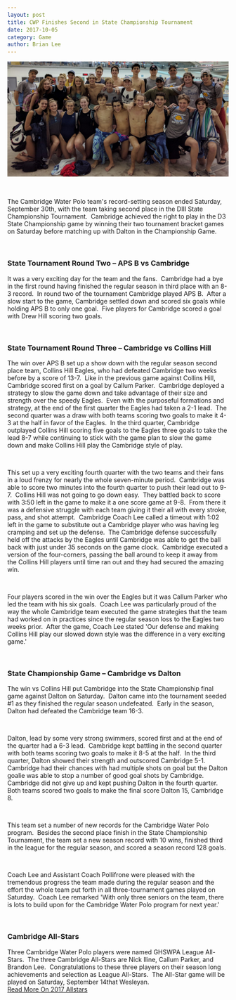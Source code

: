 ```yaml
---
layout: post
title: CWP Finishes Second in State Championship Tournament
date: 2017-10-05
category: Game
author: Brian Lee
---
```


![2017 Team Photo](/assets/images/slider/slider-1.jpg)

<br>

The Cambridge Water Polo team's record-setting season ended Saturday, September 30th, with the team taking second place in the DIII State Championship Tournament.  Cambridge achieved the right to play in the D3 State Championship game by winning their two tournament bracket games on Saturday before matching up with Dalton in the Championship Game.

<br>

### State Tournament Round Two – APS B vs Cambridge
It was a very exciting day for the team and the fans.  Cambridge had a bye in the first round having finished the regular season in third place with an 8-3 record.  In round two of the tournament Cambridge played APS B.  After a slow start to the game, Cambridge settled down and scored six goals while holding APS B to only one goal.  Five players for Cambridge scored a goal with Drew Hill scoring two goals.

<br>

### State Tournament Round Three – Cambridge vs Collins Hill
The win over APS B set up a show down with the regular season second place team, Collins Hill Eagles, who had defeated Cambridge two weeks before by a score of 13-7.  Like in the previous game against Collins Hill, Cambridge scored first on a goal by Callum Parker.  Cambridge deployed a strategy to slow the game down and take advantage of their size and strength over the speedy Eagles.  Even with the purposeful formations and strategy, at the end of the first quarter the Eagles had taken a 2-1 lead.  The second quarter was a draw with both teams scoring two goals to make it 4-3 at the half in favor of the Eagles. 
In the third quarter, Cambridge outplayed Collins Hill scoring five goals to the Eagles three goals to take the lead 8-7 while continuing to stick with the game plan to slow the game down and make Collins Hill play the Cambridge style of play. 

<br>

This set up a very exciting fourth quarter with the two teams and their fans in a loud frenzy for nearly the whole seven-minute period.  Cambridge was able to score two minutes into the fourth quarter to push their lead out to 9-7.  Collins Hill was not going to go down easy.  They battled back to score with 3:50 left in the game to make it a one score game at 9-8.  From there it was a defensive struggle with each team giving it their all with every stroke, pass, and shot attempt.  Cambridge Coach Lee called a timeout with 1:02 left in the game to substitute out a Cambridge player who was having leg cramping and set up the defense.  The Cambridge defense successfully held off the attacks by the Eagles until Cambridge was able to get the ball back with just under 35 seconds on the game clock.  Cambridge executed a version of the four-corners, passing the ball around to keep it away from the Collins Hill players until time ran out and they had secured the amazing win.

<br>

Four players scored in the win over the Eagles but it was Callum Parker who led the team with his six goals.  Coach Lee was particularly proud of the way the whole Cambridge team executed the game strategies that the team had worked on in practices since the regular season loss to the Eagles two weeks prior.  After the game, Coach Lee stated 'Our defense and making Collins Hill play our slowed down style was the difference in a very exciting game.'

<br>

### State Championship Game – Cambridge vs Dalton
The win vs Collins Hill put Cambridge into the State Championship final game against Dalton on Saturday.  Dalton came into the tournament seeded #1 as they finished the regular season undefeated.  Early in the season, Dalton had defeated the Cambridge team 16-3. 

<br>

Dalton, lead by some very strong swimmers, scored first and at the end of the quarter had a 6-3 lead.  Cambridge kept battling in the second quarter with both teams scoring two goals to make it 8-5 at the half. 
In the third quarter, Dalton showed their strength and outscored Cambridge 5-1.  Cambridge had their chances with had multiple shots on goal but the Dalton goalie was able to stop a number of good goal shots by Cambridge. 
Cambridge did not give up and kept pushing Dalton in the fourth quarter.  Both teams scored two goals to make the final score Dalton 15, Cambridge 8.

<br>

This team set a number of new records for the Cambridge Water Polo program.  Besides the second place finish in the State Championship Tournament, the team set a new season record with 10 wins, finished third in the league for the regular season, and scored a season record 128 goals. 

<br>

Coach Lee and Assistant Coach Pollifrone were pleased with the tremendous progress the team made during the regular season and the effort the whole team put forth in all three-tournament games played on Saturday.  Coach Lee remarked 'With only three seniors on the team, there is lots to build upon for the Cambridge Water Polo program for next year.' 

<br>

### Cambridge All-Stars
Three Cambridge Water Polo players were named GHSWPA League All-Stars.  The three Cambridge All-Stars are Nick Iline, Callum Parker, and Brandon Lee.  Congratulations to these three players on their season long achievements and selection as League All-Stars.  The All-Star game will be played on Saturday, September 14that Wesleyan.
<br>
[Read More On 2017 Allstars](/2017-allstars/)

